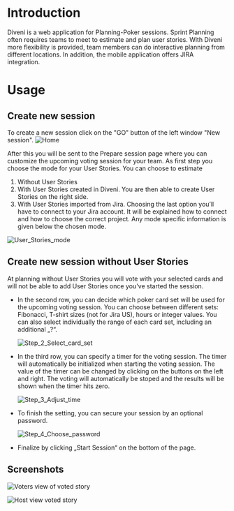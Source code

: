 # Introduction

Diveni is a web application for Planning-Poker sessions.
Sprint Planning often requires teams to meet to estimate and plan user stories.
With Diveni more flexibility is provided, team members can do interactive planning from different locations. 
In addition, the mobile application offers JIRA integration.

# Usage

## Create new session

To create a new session click on the "GO" button of the left window "New session".
    ![Home](/img/diveni_home.png)

After this you will be sent to the Prepare session page where you can customize the upcoming voting session for your team. 
As first step you choose the mode for your User Stories. You can choose to estimate
   1. Without User Stories
   2. With User Stories created in Diveni. You are then able to create User Stories on the right side.
   3. With User Stories imported from Jira. Choosing the last option you’ll have to connect to your Jira account. It will be explained how to connect and how to choose the correct project.
      Any mode specific information is given below the chosen mode.

   ![User_Stories_mode](/img/prepare_your_session_selection.png)


## Create new session without User Stories

At planning without User Stories you will vote with your selected cards and will not be able to add User Stories once you've started the session.
- In the second row, you can decide which poker card set will be used for the upcoming voting session. You can choose between different sets: Fibonacci, T-shirt sizes (not for Jira US), hours or integer values. You can also select individually the range of each card set, including an additional „?“.

    ![Step_2_Select_card_set](/img/Select_card_set.png)       


- In the third row, you can specify a timer for the voting session. The timer will automatically be initialized when starting the voting session. The value of the timer can be changed by clicking on the buttons on the left and right. The voting will automatically be stoped and the results will be shown when the timer hits zero.

    ![Step_3_Adjust_time](/img/adjust_time.png)


- To finish the setting, you can secure your session by an optional password.

    ![Step_4_Choose_password](/img/Choose_password.png)


- Finalize by clicking „Start Session“ on the bottom of the page.


## Screenshots

![Voters view of voted story](/img/userEstimationVoted.JPG)

![Host view voted story](/img/hostEstimationFinished.JPG)

